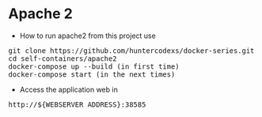 # Apache 2

- How to run apache2 from this project use

<pre>
git clone https://github.com/huntercodexs/docker-series.git .
cd self-containers/apache2
docker-compose up --build (in first time)
docker-compose start (in the next times)
</pre>

- Access the application web in

<pre>
http://${WEBSERVER_ADDRESS}:38585
</pre>